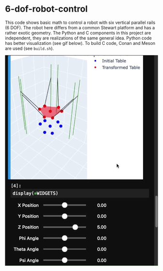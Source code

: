# 6-dof-robot-control
This code shows basic math to control a robot with six vertical parallel rails (6 DOF). The robot here differs from a common Stewart platform and has a rather exotic geometry. The Python and C components in this project are independent, they are realizations of the same general idea. Python code has better visualization (see gif below). To build C code, Conan and Meson are used (see `build.sh`).

![Python visualization][6dof]

[6dof]: https://github.com/Evgenii-Barannik/6-dof-robot-control/blob/main/6dof.gif
